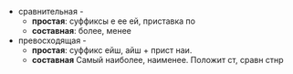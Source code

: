 -  сравнительная - 
	- **простая**: суффиксы е ее ей, приставка по
	- **составная**: более, менее
- превосходящая - 
	-  **простая**: суффикс ейш, айш + прист наи. 
	-  **составная** Самый наиболее, наименее. Положит ст, сравн стнр